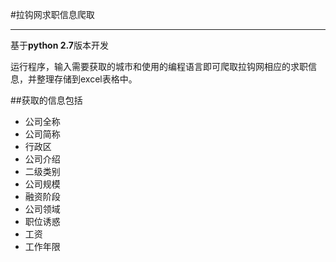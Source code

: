 #拉钩网求职信息爬取
***
基于**python 2.7**版本开发

运行程序，输入需要获取的城市和使用的编程语言即可爬取拉钩网相应的求职信息，并整理存储到excel表格中。

##获取的信息包括
- 公司全称
- 公司简称
- 行政区
- 公司介绍
- 二级类别
- 公司规模
- 融资阶段
- 公司领域
- 职位诱惑
- 工资
- 工作年限